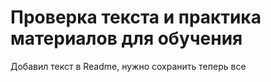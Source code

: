 # Проверка текста и практика материалов для обучения #
Добавил текст в Readme, нужно сохранить теперь все

